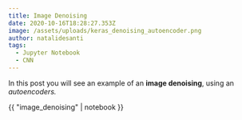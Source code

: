 ```yaml
---
title: Image Denoising
date: 2020-10-16T18:28:27.353Z
image: /assets/uploads/keras_denoising_autoencoder.png
author: natalidesanti
tags:
  - Jupyter Notebook
  - CNN
---
```

In this post you will see an example of an **image denoising**, using an *autoencoders.*

{{ "image_denoising" | notebook }}